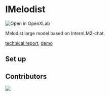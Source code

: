 # IMelodist
![Open in OpenXLab](https://cdn-static.openxlab.org.cn/header/openxlab_models.svg)

Melodist large model based on InternLM2-chat.

[technical report](),
[demo]()


## Set up


## Contributors

<a href = "https://github.com/GuoYiFantastic/InternLM2-Beethoven/graphs/contributors">
  <img src = "https://contrib.rocks/image?repo=GuoYiFantastic/InternLM2-Beethoven"/>
</a>
